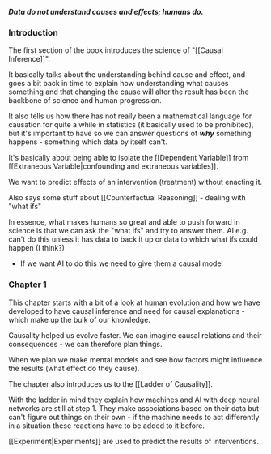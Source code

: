***Data do not understand causes and effects; humans do.***

### Introduction
The first section of the book introduces the science of "[[Causal Inference]]". 

It basically talks about the understanding behind cause and effect, and goes a bit back in time to explain how understanding what causes something and that changing the cause will alter the result has been the backbone of science and human progression. 

It also tells us how there has not really been a mathematical language for causation for quite a while in statistics (it basically used to be prohibited), but it's important to have so we can answer questions of ***why*** something happens - something which data by itself can't. 

It's basically about being able to isolate the [[Dependent Variable]] from [[Extraneous Variable|confounding and extraneous variables]]. 

We want to predict effects of an intervention (treatment) without enacting it.

Also says some stuff about [[Counterfactual Reasoning]] - dealing with "what ifs"

In essence, what makes humans so great and able to push forward in science is that we can ask the "what ifs" and try to answer them. AI e.g. can't do this unless it has data to back it up or data to which what ifs could happen (I think?)
- If we want AI to do this we need to give them a causal model

### Chapter 1
This chapter starts with a bit of a look at human evolution and how we have developed to have causal inference and need for causal explanations - which make up the bulk of our knowledge.

Causality helped us evolve faster. We can imagine causal relations and their consequences - we can therefore plan things.

When we plan we make mental models and see how factors might influence the results (what effect do they cause).

The chapter also introduces us to the [[Ladder of Causality]]. 

With the ladder in mind they explain how machines and AI with deep neural networks are still at step 1. They make associations based on their data but can't figure out things on their own - if the machine needs to act differently in a situation these reactions have to be added to it before.

[[Experiment|Experiments]] are used to predict the results of interventions.

